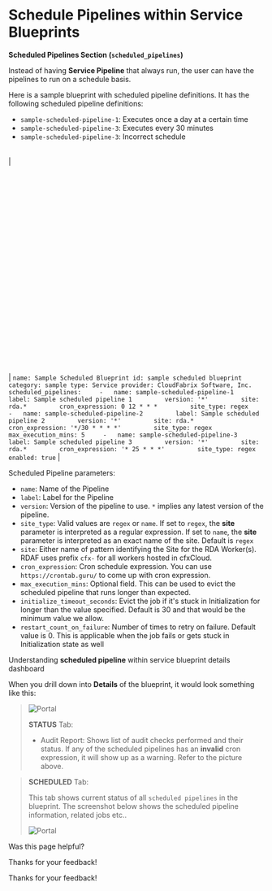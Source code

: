  



# Schedule Pipelines within Service Blueprints

**Scheduled Pipelines Section (`scheduled_pipelines`)**

Instead of having **Service Pipeline** that always run, the user can have the pipelines to run on a schedule basis.

Here is a sample blueprint with scheduled pipeline definitions. It has the following scheduled pipeline definitions:

*   `sample-scheduled-pipeline-1`: Executes once a day at a certain time
*   `sample-scheduled-pipeline-3`: Executes every 30 minutes
*   `sample-scheduled-pipeline-3`: Incorrect schedule

|     |     |
| --- | --- |
| 
<br> 
<br> 
<br> 
<br> 
<br> 
<br> 
<br> 
<br> 
<br>
<br>
<br>
<br>
<br>
<br>
<br>
<br>
<br>
<br>
<br>
<br>
<br>
<br>
<br>
<br>
<br>
 | `name: Sample Scheduled Blueprint id: sample scheduled blueprint category: sample type: Service provider: CloudFabrix Software, Inc. scheduled_pipelines:     -   name: sample-scheduled-pipeline-1         label: Sample scheduled pipeline 1         version: '*'         site: rda.*         cron_expression: 0 12 * * *         site_type: regex     -   name: sample-scheduled-pipeline-2         label: Sample scheduled pipeline 2         version: '*'         site: rda.*         cron_expression: '*/30 * * * *'         site_type: regex         max_execution_mins: 5     -   name: sample-scheduled-pipeline-3         label: Sample scheduled pipeline 3         version: '*'         site: rda.*         cron_expression: '* 25 * * *'         site_type: regex enabled: true` |

Scheduled Pipeline parameters:

*   `name`: Name of the Pipeline
*   `label`: Label for the Pipeline
*   `version`: Version of the pipeline to use. `*` implies any latest version of the pipeline.
*   `site_type`: Valid values are `regex` or `name`. If set to `regex`, the **site** parameter is interpreted as a regular expression. If set to `name`, the **site** parameter is interpreted as an exact name of the site. Default is `regex`
*   `site`: Either name of pattern identifying the Site for the RDA Worker(s). RDAF uses prefix `cfx-` for all workers hosted in cfxCloud.
*   `cron_expression`: Cron schedule expression. You can use `https://crontab.guru/` to come up with cron expression.
*   `max_execution_mins`: Optional field. This can be used to evict the scheduled pipeline that runs longer than expected.
*   `initialize_timeout_seconds`: Evict the job if it's stuck in Initialization for longer than the value specified. Default is 30 and that would be the minimum value we allow.
*   `restart_count_on_failure`: Number of times to retry on failure. Default value is 0. This is applicable when the job fails or gets stuck in Initialization state as well

  

Understanding **scheduled pipeline** within service blueprint details dashboard

When you drill down into **Details** of the blueprint, it would look something like this:

> ![Portal](https://bot-docs.cloudfabrix.io/images/guide/portal_bp_scheduled_audit_warning.png)
> 
> **STATUS** Tab:
> 
> *   Audit Report: Shows list of audit checks performed and their status. If any of the scheduled pipelines has an **invalid** cron expression, it will show up as a warning. Refer to the picture above.

  

> **SCHEDULED** Tab:
> 
> This tab shows current status of all `scheduled pipelines` in the blueprint. The screenshot below shows the scheduled pipeline information, related jobs etc..
> 
> ![Portal](https://bot-docs.cloudfabrix.io/images/guide/portal_bp_scheduled_tab.png)

  

Was this page helpful?

Thanks for your feedback!

Thanks for your feedback!